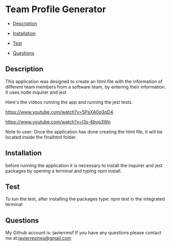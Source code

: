 # Team Profile Generator

- [Description](#description)

- [Installation](#installation)

- [Test](#test)

- [Questions](#questions)




## Description
This application was designed to create an html file with the information of different team members from a software team, by entering their information. It uses node inquirer and jest

Here's the videos running the app and running the jest tests.



https://www.youtube.com/watch?v=5PsXA0q3qD4


https://www.youtube.com/watch?v=l3s-6byp3Wo

Note to user: Once the application has done creating the html file, it will be located inside the finalhtml folder.


## Installation

before running the application it is necessary to install the inquirer and jest packages by opening a terminal and typing npm install.


## Test 

To tun the test, after installing the packages type: npm test in the integrated terminal

## Questions
My Github account is: javierrmsf
If you have any questions please contact me at:javierresines@gmail.com




  
   